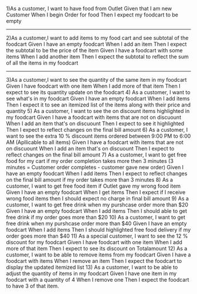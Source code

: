 1)As a customer, I want to have food from Outlet
Given that I am new Customer
When I begin Order for food
Then I expect my foodcart to be empty

----------------------------------------------------------
2)As a customer,I want to add items to my food cart and see subtotal of the foodcart
Given I have an empty foodcart
When I add an item
Then I expect the subtotal to be the price of the item
Given I have a foodcart with some items
When I add another item
Then I expect the subtotal to reflect the sum of all the items in my foodcart

--------------------------------------------------------------
3)As a customer,I want to see the quantity of the same item in my foodcart
Given I have foodcart with one item
When I add more of that item
Then I expect to see its quantity update on the foodcart
4) As a customer, I want to see what's in my foodcart
   Given I have an empty foodcart
   When I add items
   Then I expect it to see an itemized list of the items along with their price and quantity
5) As a customer, I want to see the on discount items highlighted in my foodcart
   Given I have a foodcart with items that are not on discuount
   When I add an item that's on discuount
   Then I expect to see it highlighted
   Then I expect to reflect changes on the final bill amount
6) As a customer, I want to see the extra 10 % discount items ordered between 9:00 PM to 6:00 AM (Apllicable to all items)
   Given I have a foodcart with items that are not on discuount
   When I add an item that's on discuount
   Then I expect to reflect changes on the final bill amount
7) As a customer, I want to get free food for my cart if my order completion takes more then 3 minutes (3 minutes = Customer order completes - customer gave new order)
   Given I have an empty foodcart
   When I add items
   Then I expect to reflect changes on the final bill amount if my order takes more than 3 minutes
8) As a customer, I want to get free food item if Outlet gave my wrong food item
   Given I have an empty foodcart
   When I get items
   Then I expect if I receive wrong food items then I should expect no charge in final bill amount
9) As a customer, I want to get free drink when my purshcase order more than $20
   Given I have an empty foodcart
   When I add items
   Then I should able to get free drink if my order goes more than $20
10) As a customer, I want to get free drink when my purshcase order more than $40
    Given I have an empty foodcart
    When I add items
    Then I should highlighted free food delivery if my order goes more than $40
11) As a special customer, I want to see the 12 % discount for my foodcart
    Given I have foodcart with one item
    When I add more of that item
    Then I expect to see its discount on Totalamount
12) As a customer, I want to be able to remove items from my foodcart
    Given I have a foodcart with items
    When I remove an item
    Then I expect the foodcart to display the updated itemized list
13) As a customer, I want to be able to adjust the quantity of items in my foodcart
    Given I have one item in my foodcart with a quantity of 4
    When I remove one
    Then I expect the foodcart to have 3 of that item.